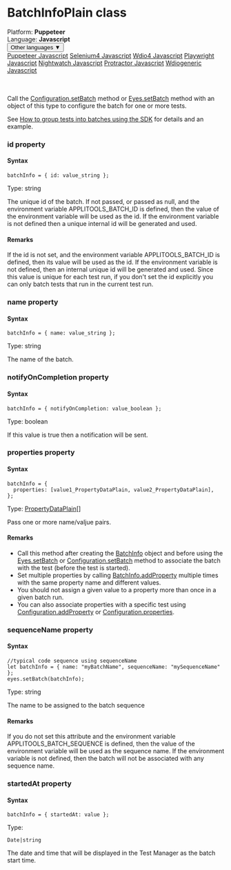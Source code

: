 # BatchInfoPlain class
<div class='platform-bar-container-div'><div class='platform-bar-div'>Platform:  <b> Puppeteer</b>
</div><div class='platform-bar-div'>Language: <b>Javascript</b></div><div class='dropdown-button-container-div'><button class='sdk-language-dropdown-button'>Other languages ▼</button><div class='dropdown-content'>
<a href='../../puppeteer/javascript/batchinfoplain'>Puppeteer Javascript</a>
<a href='../../selenium4/javascript/batchinfoplain'>Selenium4 Javascript</a>
<a href='../../wdio4/javascript/batchinfoplain'>Wdio4 Javascript</a>
<a href='../../playwright/javascript/batchinfoplain'>Playwright Javascript</a>
<a href='../../nightwatch/javascript/batchinfoplain'>Nightwatch Javascript</a>
<a href='../../protractor/javascript/batchinfoplain'>Protractor Javascript</a>
<a href='../../wdiogeneric/javascript/batchinfoplain'>Wdiogeneric Javascript</a>
</div></div><br /><br /></div>




Call the [Configuration.setBatch](./configuration#setbatch-method) method or [Eyes.setBatch](./eyes#setbatch-method) method with an object of this type to configure the batch for one or more tests.

See [How to group tests into batches using the SDK](https://applitools.com/docs/topics/working-with-test-batches/how-to-group-tests-into-batches.html) for details and an example.


### id property
#### Syntax


    batchInfo = { id: value_string };
    

Type: string

The unique id of the batch. If not passed, or passed as null, and the environment variable APPLITOOLS_BATCH_ID is defined, then the value of the environment variable will be used as the id. If the environment variable is not defined then a unique internal id will be generated and used.

#### Remarks


If the id is not set, and the environment variable APPLITOOLS_BATCH_ID is defined, then its value will be used as the id. If the environment variable is not defined, then an internal unique id will be generated and used. Since this value is unique for each test run, if you don't set the id explicitly you can only batch tests that run in the current test run.

### name property
#### Syntax


    batchInfo = { name: value_string };
    

Type: string

The name of the batch.

### notifyOnCompletion property
#### Syntax


    batchInfo = { notifyOnCompletion: value_boolean };
    

Type: boolean

If this value is true then a notification will be sent.

### properties property
#### Syntax


    batchInfo = {
      properties: [value1_PropertyDataPlain, value2_PropertyDataPlain],
    };
    

Type: [PropertyDataPlain](./propertydataplain)\[\]

Pass one or more name/valjue pairs.

#### Remarks


*   Call this method after creating the [BatchInfo](./batchinfo) object and before using the [Eyes.setBatch](./eyes#setbatch-method) or [Configuration.setBatch](./configuration#setbatch-method) method to associate the batch with the test (before the test is started).
*   Set multiple properties by calling [BatchInfo.addProperty](./batchinfo#addproperty-method) multiple times with the same property name and different values.
*   You should not assign a given value to a property more than once in a given batch run.
*   You can also associate properties with a specific test using [Configuration.addProperty](./configuration#addproperty-method) or [Configuration.properties](#properties-property).

### sequenceName property
#### Syntax


    //typical code sequence using sequenceName
    let batchInfo = { name: "myBatchName", sequenceName: "mySequenceName" };
    eyes.setBatch(batchInfo);
    

Type: string

The name to be assigned to the batch sequence

#### Remarks


If you do not set this attribute and the environment variable APPLITOOLS_BATCH_SEQUENCE is defined, then the value of the environment variable will be used as the sequence name. If the environment variable is not defined, then the batch will not be associated with any sequence name.

### startedAt property
#### Syntax


    batchInfo = { startedAt: value };
    

Type: 

    Date|string

The date and time that will be displayed in the Test Manager as the batch start time.
